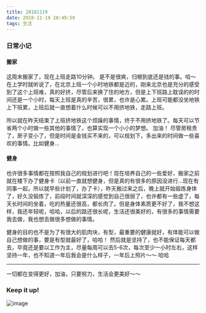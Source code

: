 ```yaml
---
title: 20181119
date: 2018-11-19 20:49:59
tags: 生活
---
```


### 日常小记

#### 搬家

这周末搬家了，现在上班走路10分钟。 是不是很爽，归根到底还是钱的事。哈～
在上学时就听说了，在北京上班一个小时地铁都是近的，刚来北京也是充分的感受到了这个上班难，真的好挤，尽管后来换了住的地方，但是上下班路上耽误的的时间还是一个小时，每天上班是真的辛苦，很累，也许是心累。上班可能都没坐地铁上下班累，上班后就一直想着什么时候可以不用挤地铁，走路上班。

所以就在昨天结束了上班挤地铁这个烦躁的事情，终于不用挤地铁了。每天可以节省两个小时做一些其他的事情了，也算实现一个小小的梦想。 加油！ 尽管房租贵了，房子变小了，但是时间是金钱买不来的，可以规划下，多出来的时间做一些喜欢的事情。比如健身...

#### 健身

也许很多事情都在按照我自己的规划进行吧！现在培养自己的一些爱好，搬家之前就在楼下办了健身卡（以前一直就想健身，但是真的有很多的原因没进行...现在有同事一起，所以就早些计划了，办了卡），昨天搬过来之后，晚上就开始锻炼身体了，好久没锻炼了，前段时间就深深的感觉到自己很弱了，也许都有一些虚了，每天长时间的坐着，吃的热量还很高，都长肉了。但是身体素质更不好了，我不想这样，我还年轻呢，哈哈，以后的路还很长呢，生活还很美好的，有很多的事情需要我去做，我也想去做很多想做的事情。

健身的目的也不是为了有很大的肌肉块，有型，最重要的健康就好，有体能可以做自己想做的事，要是有型就最好了，哈哈！
然后就是坚持了，也不能保证每天都去，毕竟还是要以工作为主，尽量每周可以去5-6次，每次至少一小时左右，这样坚持一年，也不知道一年后我会是什么样子，一年后上照片～～ 哈哈

---

一切都在变得更好，加油，只要努力，生活会更美好～～

### Keep it up!

![image](https://images.pexels.com/photos/1190297/pexels-photo-1190297.jpeg)

